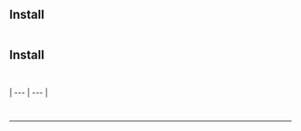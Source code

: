 

## Install


```sh
```

## Install


```sh
```


```js

```









| --- | --- |




```sh
```



```sh
```






***

